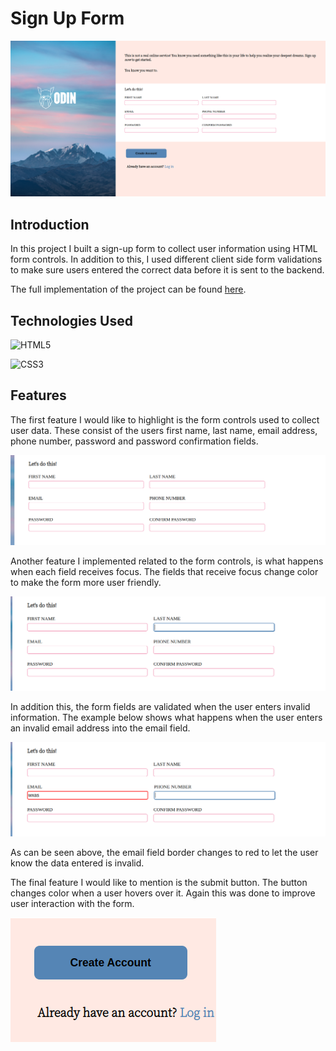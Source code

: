 # **Sign Up Form**

![Form](readme-assets/full-form.png)

## **Introduction**

In this project I built a sign-up form to collect user information using HTML form controls. In addition to this, I used different client side form validations to make sure users entered the correct data before it is sent to the backend.

The full implementation of the project can be found [here](https://wilsonsiaw.github.io/sign-up-form/).

## **Technologies Used**

![HTML5](https://img.shields.io/badge/HTML5-E34F26?style=for-the-badge&logo=html5&logoColor=white)

![CSS3](https://img.shields.io/badge/CSS3-1572B6?style=for-the-badge&logo=css3&logoColor=white)

## **Features**

The first feature I would like to highlight is the form controls used to collect user data. These consist of the users first name, last name, email address, phone number, password and password confirmation fields.

![Form Controls](readme-assets/form-controls-screenshot.png)

Another feature I implemented related to the form controls, is what happens when each field receives focus. The fields that receive focus change color to make the form more user friendly.

![Focus](readme-assets/form-controls-focus.png)

In addition this, the form fields are validated when the user enters invalid information. The example below shows what happens when the user enters an invalid email address into the email field.

![Validation](readme-assets/form-controls-validation.png)

As can be seen above, the email field border changes to red to let the user know the data entered is invalid.

The final feature I would like to mention is the submit button. The button changes color when a user hovers over it. Again this was done to improve user interaction with the form.

![Submit](readme-assets/submit-button-screenshot.png)